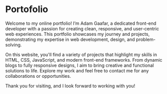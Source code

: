 # Portofolio

Welcome to my online portfolio! I’m Adam Gaafar, a dedicated front-end developer with a passion for creating clean, responsive, and user-centric web experiences. This portfolio showcases my journey and projects, demonstrating my expertise in web development, design, and problem-solving.

On this website, you'll find a variety of projects that highlight my skills in HTML, CSS, JavaScript, and modern front-end frameworks. From dynamic blogs to fully responsive designs, I aim to bring creative and functional solutions to life. Explore my work and feel free to contact me for any collaborations or opportunities.

Thank you for visiting, and I look forward to working with you!